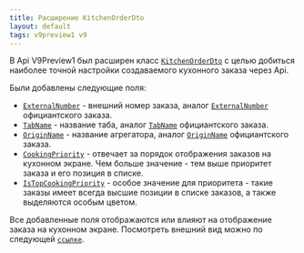 ```yaml
---
title: Расширение KitchenOrderDto
layout: default
tags: v9preview1 v9
---
```


В Api V9Preview1 был расширен класс [`KitchenOrderDto`](https://iiko.github.io/front.api.sdk/v9/html/T_Resto_Front_Api_Data_Kitchen_KitchenOrderDto.htm) с целью добиться наиболее точной настройки создаваемого кухонного заказа через Api.

Были добавлены следующие поля:

- [`ExternalNumber`](https://iiko.github.io/front.api.sdk/v9/html/P_Resto_Front_Api_Data_Kitchen_KitchenOrderDto_ExternalNumber.htm) - внешний номер заказа, аналог [`ExternalNumber`](https://iiko.github.io/front.api.sdk/v9/html/P_Resto_Front_Api_Data_Orders_IOrder_ExternalNumber.htm) официантского заказа. 
- [`TabName`](https://iiko.github.io/front.api.sdk/v9/html/P_Resto_Front_Api_Data_Kitchen_KitchenOrderDto_TabName.htm) - название таба, аналог [`TabName`](https://iiko.github.io/front.api.sdk/v9/html/P_Resto_Front_Api_Data_Orders_IOrder_TabName.htm) официантского заказа.
- [`OriginName`](https://iiko.github.io/front.api.sdk/v9/html/P_Resto_Front_Api_Data_Kitchen_KitchenOrderDto_OriginName.htm) - название агрегатора, аналог [`OriginName`](https://iiko.github.io/front.api.sdk/v9/html/P_Resto_Front_Api_Data_Orders_IOrder_OriginName.htm) официантского заказа.
- [`CookingPriority`](https://iiko.github.io/front.api.sdk/v9/html/P_Resto_Front_Api_Data_Kitchen_KitchenOrderDto_CookingPriority.htm) - отвечает за порядок отображения заказов на кухонном экране. Чем больше значение - тем выше приоритет заказа и его позиция в списке.
- [`IsTopCookingPriority`](https://iiko.github.io/front.api.sdk/v9/html/P_Resto_Front_Api_Data_Kitchen_KitchenOrderDto_IsTopCookingPriority.htm) - особое значение для приоритета - такие заказы имеет всегда высшие позиции в списке заказов, а также выделяются особым цветом. 

Все добавленные поля отображаются или влияют на отображение заказа на кухонном экране. Посмотреть внешний вид можно по следующей [`ссылке`](https://ru.iiko.help/articles/#!iikofront-8-8/topic-33).



